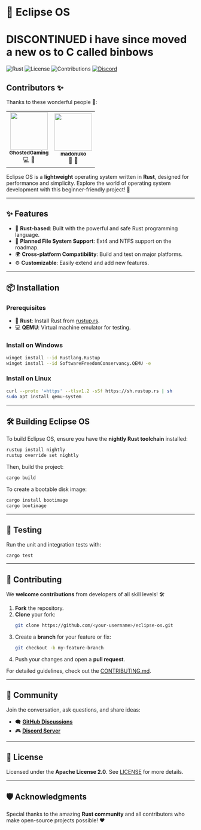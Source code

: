 # 🌌 Eclipse OS
# DISCONTINUED i have since moved a new os to C called binbows

![Rust](https://img.shields.io/badge/Rust-🦀-orange?style=flat-square)
![License](https://img.shields.io/badge/License-Apache_2.0-blue?style=flat-square)
![Contributions](https://img.shields.io/badge/Contributions-Welcome-brightgreen?style=flat-square)
[![Discord](https://img.shields.io/badge/Discord-7289DA?logo=discord&logoColor=white)](https://discord.com)

## Contributors ✨

Thanks to these wonderful people 👀:

<table>
  <tr>
    <td align="center"><a href="https://github.com/GhostedGaming"><img src="https://avatars.githubusercontent.com/u/180805056?v=4" width="100px;" alt=""/><br /><sub><b>GhostedGaming</b></sub></a><br />💻 📖</td>
    <td align="center"><a href="https://github.com/madonuko"><img src="https://avatars.githubusercontent.com/u/12345678?v=4" width="100px;" alt=""/><br /><sub><b>madonuko</b></sub></a><br />🎨 🐛</td>
  </tr>
</table>

Eclipse OS is a **lightweight** operating system written in **Rust**, designed for performance and simplicity. Explore the world of operating system development with this beginner-friendly project! 🚀

---

## ✨ Features

- 🦀 **Rust-based**: Built with the powerful and safe Rust programming language.
- 💾 **Planned File System Support**: Ext4 and NTFS support on the roadmap.
- 🌍 **Cross-platform Compatibility**: Build and test on major platforms.
- ⚙️ **Customizable**: Easily extend and add new features.

---

## 📦 Installation

### Prerequisites

- 🦀 **Rust**: Install Rust from [rustup.rs](https://rustup.rs/).
- 💻 **QEMU**: Virtual machine emulator for testing.

### Install on Windows

```bash
winget install --id Rustlang.Rustup
winget install --id SoftwareFreedomConservancy.QEMU -e
```

### Install on Linux

```bash
curl --proto '=https' --tlsv1.2 -sSf https://sh.rustup.rs | sh
sudo apt install qemu-system
```

---

## 🛠️ Building Eclipse OS

To build Eclipse OS, ensure you have the **nightly Rust toolchain** installed:

```bash
rustup install nightly
rustup override set nightly
```

Then, build the project:

```bash
cargo build
```

To create a bootable disk image:

```bash
cargo install bootimage
cargo bootimage
```

---

## 🧪 Testing

Run the unit and integration tests with:

```bash
cargo test
```

---

## 🤝 Contributing

We **welcome contributions** from developers of all skill levels! 🛠️

1. **Fork** the repository.
2. **Clone** your fork:
   ```bash
   git clone https://github.com/<your-username>/eclipse-os.git
   ```
3. Create a **branch** for your feature or fix:
   ```bash
   git checkout -b my-feature-branch
   ```
4. Push your changes and open a **pull request**.

For detailed guidelines, check out the [CONTRIBUTING.md](CONTRIBUTING.md).

---

## 💬 Community

Join the conversation, ask questions, and share ideas:

- 🗨️ **[GitHub Discussions](https://github.com/GhostedGaming/eclipse-os/discussions)**
- 🎮 **[Discord Server](https://discord.gg/your-discord-link)**

---

## 📜 License

Licensed under the **Apache License 2.0**. See [LICENSE](LICENSE) for more details.

---

## 🛡️ Acknowledgments

Special thanks to the amazing **Rust community** and all contributors who make open-source projects possible! ❤️
